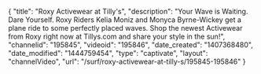 {
    "title": "Roxy Activewear at Tilly's",
    "description": "Your Wave is Waiting. Dare Yourself. Roxy Riders Kelia Moniz and Monyca Byrne-Wickey get a plane ride to some perfectly placed waves. Shop the newest Activewear from Roxy right now at Tillys.com and share your style in the sun!",
    "channelid": "195845",
    "videoid": "195846",
    "date_created": "1407368480",
    "date_modified": "1444759454",
    "type": "captivate",
    "layout": "channelVideo",
    "url": "\/surf\/roxy-activewear-at-tilly-s\/195845-195846"
}